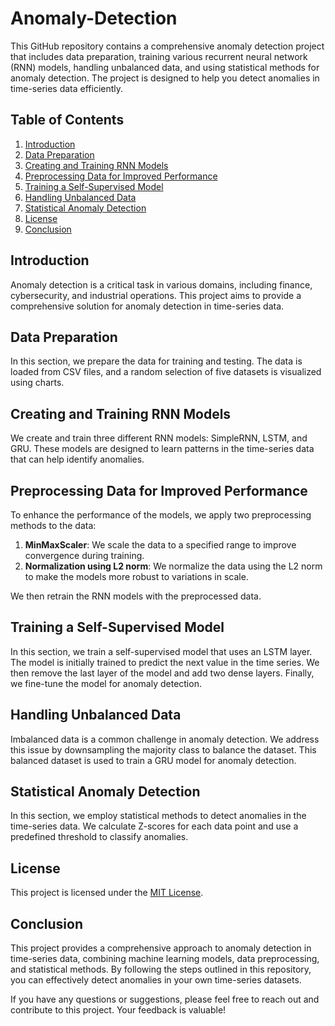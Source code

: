 # Anomaly-Detection

This GitHub repository contains a comprehensive anomaly detection project that includes data preparation, training various recurrent neural network (RNN) models, handling unbalanced data, and using statistical methods for anomaly detection. The project is designed to help you detect anomalies in time-series data efficiently.

## Table of Contents

1. [Introduction](#introduction)
2. [Data Preparation](#data-preparation)
3. [Creating and Training RNN Models](#creating-and-training-rnn-models)
4. [Preprocessing Data for Improved Performance](#preprocessing-data-for-improved-performance)
5. [Training a Self-Supervised Model](#training-a-self-supervised-model)
6. [Handling Unbalanced Data](#handling-unbalanced-data)
7. [Statistical Anomaly Detection](#statistical-anomaly-detection)
8. [License](#license)
9. [Conclusion](#conclusion)

## Introduction<a name="introduction"></a>

Anomaly detection is a critical task in various domains, including finance, cybersecurity, and industrial operations. This project aims to provide a comprehensive solution for anomaly detection in time-series data.

## Data Preparation<a name="data-preparation"></a>

In this section, we prepare the data for training and testing. The data is loaded from CSV files, and a random selection of five datasets is visualized using charts.

## Creating and Training RNN Models<a name="creating-and-training-rnn-models"></a>

We create and train three different RNN models: SimpleRNN, LSTM, and GRU. These models are designed to learn patterns in the time-series data that can help identify anomalies.

## Preprocessing Data for Improved Performance<a name="preprocessing-data-for-improved-performance"></a>

To enhance the performance of the models, we apply two preprocessing methods to the data:

1. **MinMaxScaler**: We scale the data to a specified range to improve convergence during training.
2. **Normalization using L2 norm**: We normalize the data using the L2 norm to make the models more robust to variations in scale.

We then retrain the RNN models with the preprocessed data.

## Training a Self-Supervised Model<a name="training-a-self-supervised-model"></a>

In this section, we train a self-supervised model that uses an LSTM layer. The model is initially trained to predict the next value in the time series. We then remove the last layer of the model and add two dense layers. Finally, we fine-tune the model for anomaly detection.

## Handling Unbalanced Data<a name="handling-unbalanced-data"></a>

Imbalanced data is a common challenge in anomaly detection. We address this issue by downsampling the majority class to balance the dataset. This balanced dataset is used to train a GRU model for anomaly detection.

## Statistical Anomaly Detection<a name="statistical-anomaly-detection"></a>

In this section, we employ statistical methods to detect anomalies in the time-series data. We calculate Z-scores for each data point and use a predefined threshold to classify anomalies.

## License<a name="license"></a>

This project is licensed under the [MIT License](LICENSE).

## Conclusion<a name="conclusion"></a>

This project provides a comprehensive approach to anomaly detection in time-series data, combining machine learning models, data preprocessing, and statistical methods. By following the steps outlined in this repository, you can effectively detect anomalies in your own time-series datasets.

If you have any questions or suggestions, please feel free to reach out and contribute to this project. Your feedback is valuable!

